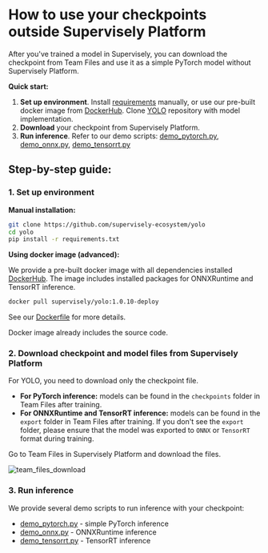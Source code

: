 # How to use your checkpoints outside Supervisely Platform

After you've trained a model in Supervisely, you can download the checkpoint from Team Files and use it as a simple PyTorch model without Supervisely Platform.

**Quick start:**

1. **Set up environment**. Install [requirements](https://github.com/supervisely-ecosystem/yolo/blob/master/dev_requirements.txt) manually, or use our pre-built docker image from [DockerHub](https://hub.docker.com/r/supervisely/yolo/tags). Clone [YOLO](https://github.com/supervisely-ecosystem/yolo) repository with model implementation.
2. **Download** your checkpoint from Supervisely Platform.
3. **Run inference**. Refer to our demo scripts: [demo_pytorch.py](https://github.com/supervisely-ecosystem/yolo/blob/master/supervisely_integration/demo/demo_pytorch.py), [demo_onnx.py](https://github.com/supervisely-ecosystem/yolo/blob/master/supervisely_integration/demo/demo_onnx.py), [demo_tensorrt.py](https://github.com/supervisely-ecosystem/yolo/blob/master/supervisely_integration/demo/demo_tensorrt.py)

## Step-by-step guide:

### 1. Set up environment

**Manual installation:**

```bash
git clone https://github.com/supervisely-ecosystem/yolo
cd yolo
pip install -r requirements.txt
```

**Using docker image (advanced):**

We provide a pre-built docker image with all dependencies installed [DockerHub](https://hub.docker.com/r/supervisely/yolo/tags). The image includes installed packages for ONNXRuntime and TensorRT inference.

```bash
docker pull supervisely/yolo:1.0.10-deploy
```

See our [Dockerfile](https://github.com/supervisely-ecosystem/yolo/blob/master/docker/Dockerfile) for more details.

Docker image already includes the source code.

### 2. Download checkpoint and model files from Supervisely Platform

For YOLO, you need to download only the checkpoint file.

- **For PyTorch inference:** models can be found in the `checkpoints` folder in Team Files after training.
- **For ONNXRuntime and TensorRT inference:** models can be found in the `export` folder in Team Files after training. If you don't see the `export` folder, please ensure that the model was exported to `ONNX` or `TensorRT` format during training.

Go to Team Files in Supervisely Platform and download the files.

![team_files_download](https://github.com/user-attachments/assets/865dea6a-298e-4896-bad9-4066769c0abd)

### 3. Run inference

We provide several demo scripts to run inference with your checkpoint:

- [demo_pytorch.py](https://github.com/supervisely-ecosystem/yolo/blob/master/supervisely_integration/demo/demo_pytorch.py) - simple PyTorch inference
- [demo_onnx.py](https://github.com/supervisely-ecosystem/yolo/blob/master/supervisely_integration/demo/demo_onnx.py) - ONNXRuntime inference
- [demo_tensorrt.py](https://github.com/supervisely-ecosystem/yolo/blob/master/supervisely_integration/demo/demo_tensorrt.py) - TensorRT inference
